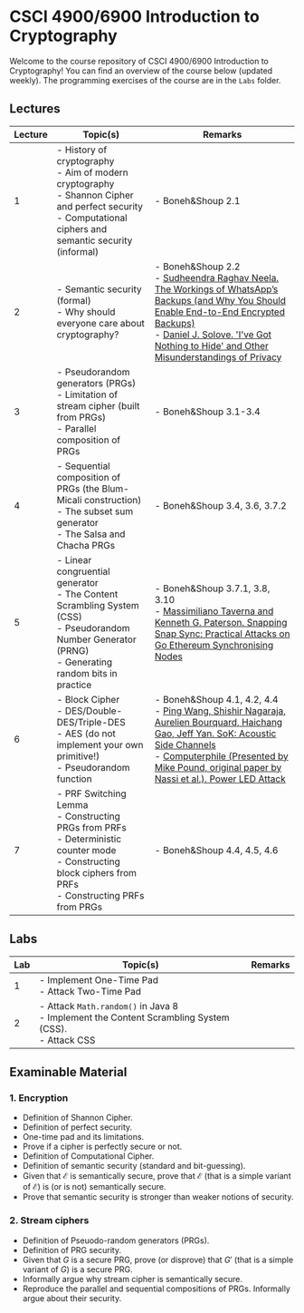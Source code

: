 # CSCI 4900/6900 Introduction to Cryptography
Welcome to the course repository of CSCI 4900/6900 Introduction to Cryptography! You can find an overview of the course below (updated weekly). The programming exercises of the course are in the `Labs` folder.


## Lectures
| Lecture | Topic(s)                                                                                                                                             | Remarks             |
|---------|------------------------------------------------------------------------------------------------------------------------------------------------------|---------------------|
| 1       | - History of cryptography <br> - Aim of modern cryptography <br> - Shannon Cipher and perfect security <br> - Computational ciphers and semantic security (informal) | - Boneh&Shoup 2.1     |
| 2       | - Semantic security (formal) <br> - Why should everyone care about cryptography? | - Boneh&Shoup 2.2 <br> - [Sudheendra Raghav Neela. The Workings of WhatsApp’s Backups (and Why You Should Enable End-to-End Encrypted Backups)](https://snee.la/posts/the-workings-of-whatsapps-end-to-end-encrypted-backups/) <br> - [Daniel J. Solove. 'I've Got Nothing to Hide' and Other Misunderstandings of Privacy](https://scholarship.law.gwu.edu/faculty_publications/158/)   |
| 3       | - Pseudorandom generators (PRGs) <br> - Limitation of stream cipher (built from PRGs) <br> - Parallel composition of PRGs | - Boneh&Shoup 3.1-3.4 |
| 4       | - Sequential composition of PRGs (the Blum-Micali construction) <br> - The subset sum generator <br> - The Salsa and Chacha PRGs | - Boneh&Shoup 3.4, 3.6, 3.7.2 |
| 5       | - Linear congruential generator <br> - The Content Scrambling System (CSS) <br> - Pseudorandom Number Generator (PRNG) <br> - Generating random bits in practice | - Boneh&Shoup 3.7.1, 3.8, 3.10 <br> -  [Massimiliano Taverna and Kenneth G. Paterson. Snapping Snap Sync: Practical Attacks on Go Ethereum Synchronising Nodes](https://www.usenix.org/conference/usenixsecurity23/presentation/taverna)|
| 6       | - Block Cipher <br> - DES/Double-DES/Triple-DES <br> - AES (do not implement your own primitive!) <br> - Pseudorandom function | - Boneh&Shoup 4.1, 4.2, 4.4 <br> - [Ping Wang, Shishir Nagaraja, Aurelien Bourquard, Haichang Gao, Jeff Yan. SoK: Acoustic Side Channels](https://arxiv.org/abs/2308.03806) <br> - [Computerphile (Presented by Mike Pound, original paper by Nassi et al.). Power LED Attack](https://www.youtube.com/watch?v=vXe8pe18MNk) |
| 7       | - PRF Switching Lemma <br> - Constructing PRGs from PRFs <br> - Deterministic counter mode <br> - Constructing block ciphers from PRFs <br> - Constructing PRFs from PRGs | - Boneh&Shoup 4.4, 4.5, 4.6 <br>  |


## Labs
| Lab | Topic(s)                                       | Remarks |
|-----|------------------------------------------------|---------|
| 1   | - Implement One-Time Pad <br> - Attack Two-Time Pad |         |
| 2   | - Attack `Math.random()` in Java 8 <br> - Implement the Content Scrambling System (CSS). <br> - Attack CSS |         |


## Examinable Material
### 1. Encryption
- Definition of Shannon Cipher.
- Definition of perfect security.
- One-time pad and its limitations.
- Prove if a cipher is perfectly secure or not.
- Definition of Computational Cipher.
- Definition of semantic security (standard and bit-guessing).
- Given that $\mathcal{E}$ is semantically secure, prove that $\mathcal{E}$ (that is a simple variant of $\mathcal{E}$) is (or is not) semantically secure.
- Prove that semantic security is stronger than weaker notions of security.


### 2. Stream ciphers
- Definition of Pseuodo-random generators (PRGs).
- Definition of PRG security.
- Given that $G$ is a secure PRG, prove (or disprove) that $G'$ (that is a simple variant of $G$) is a secure PRG.
- Informally argue why stream cipher is semantically secure.
- Reproduce the parallel and sequential compositions of PRGs. Informally argue about their security.
